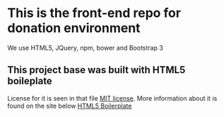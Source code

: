 # This is the front-end repo for donation environment

We use HTML5, JQuery, npm, bower and Bootstrap 3


## This project base was built with HTML5 boileplate

License for it is seen in that file [MIT license](LICENSE.txt).
More information about it is found on the site below
[HTML5 Boilerplate](https://html5boilerplate.com)
